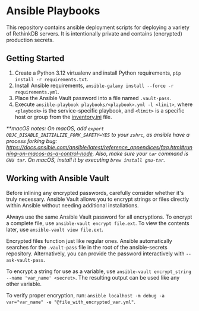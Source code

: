 # Ansible Playbooks

This repository contains ansible deployment scripts for deploying a variety of RethinkDB servers. It is intentionally private and contains (encrypted) production secrets.

## Getting Started

1. Create a Python 3.12 virtualenv and install Python requirements, `pip install -r requirements.txt`.
2. Install Ansible requirements, `ansible-galaxy install --force -r requirements.yml`.
3. Place the Ansible Vault password into a file named `.vault-pass`.
4. Execute `ansible-playbook playbooks/<playbook>.yml -l <limit>`, where `<playbook>` is the service-specific playbook, and `<limit>` is a specific host or group from the [inventory.ini](inventory.ini) file.

_**macOS notes: On macOS, add `export OBJC_DISABLE_INITIALIZE_FORK_SAFETY=YES` to your `zshrc`, as ansible have a process forking bug: https://docs.ansible.com/ansible/latest/reference_appendices/faq.html#running-on-macos-as-a-control-node. Also, make sure your `tar` command is `GNU tar`. On macOS, install it by executing `brew install gnu-tar`._

## Working with Ansible Vault

Before inlining any encrypted passwords, carefully consider whether it's truly necessary. Ansible Vault allows you to encrypt strings or files directly within Ansible without needing additional installations.

Always use the same Ansible Vault password for all encryptions. To encrypt a complete file, use `ansible-vault encrypt file.ext`. To view the contents later, use `ansible-vault view file.ext`.

Encrypted files function just like regular ones. Ansible automatically searches for the `.vault-pass` file in the root of the ansible-secrets repository. Alternatively, you can provide the password interactively with `--ask-vault-pass`.

To encrypt a string for use as a variable, use `ansible-vault encrypt_string --name 'var_name' <secret>`. The resulting output can be used like any other variable.

To verify proper encryption, run:
`ansible localhost -m debug -a var="var_name" -e "@file_with_encrypted_var.yml"`.
